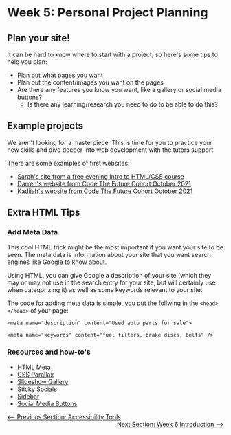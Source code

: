 # Week 5: Personal Project Planning

## Plan your site!

It can be hard to know where to start with a project, so here's some tips to help you plan:
- Plan out what pages you want
- Plan out the content/images you want on the pages
- Are there any features you know you want, like a gallery or social media buttons? 
  - Is there any learning/research you need to do to be able to do this?


## Example projects
We aren't looking for a masterpiece. This is time for you to practice your new skills 
and dive deeper into web development with the tutors support.

There are some examples of first websites:
- [Sarah's site from a free evening Intro to HTML/CSS course](http://neenan.github.io/sarah/)
- [Darren's website from Code The Future Cohort October 2021](https://darrenfaleiro.github.io/Tech-Deals/)
- [Kadijah's website from Code The Future Cohort October 2021](https://kay0218.github.io/RED/index.html)


## Extra HTML Tips

### Add Meta Data

This cool HTML trick might be the most important if you want your site to be seen.
The meta data is information about your site that you want search engines like Google to know about. 

Using HTML, you can give Google a description of your site (which they may or may not use in the search entry for your site, but will certainly use when categorizing it) as well as some keywords relevant to your site.  

The code for adding meta data is simple, you put the follwing in the ```<head></head>``` of your page:
```
<meta name="description" content="Used auto parts for sale">

<meta name="keywords" content="fuel filters, brake discs, belts" />
```


### Resources and how-to's

- [HTML Meta](https://www.w3schools.com/tags/tag_meta.asp)
- [CSS Parallax](https://www.w3schools.com/howto/howto_css_parallax.asp)
- [Slideshow Gallery](https://www.w3schools.com/howto/howto_js_slideshow_gallery.asp)
- [Sticky Socials](https://www.w3schools.com/howto/howto_css_sticky_social_bar.asp)
- [Sidebar](https://www.w3schools.com/howto/howto_js_collapse_sidebar.asp)
- [Social Media Buttons](https://www.w3schools.com/howto/howto_css_social_media_buttons.asp)

<div style="width: 100%">
<a href='../week-5/accessibility_tools_tips.md'><-- Previous Section: Accessibility Tools</a>
<div align="right"><a href='../week-6/README.md'>Next Section: Week 6 Introduction --></a></div>
</div>